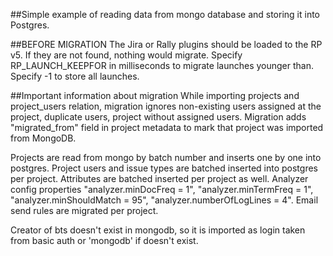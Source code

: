 ##Simple example of reading data from mongo database and storing it into Postgres. 

##BEFORE MIGRATION
The Jira or Rally plugins should be loaded to the RP v5. If they are not found, nothing would migrate.
Specify RP_LAUNCH_KEEPFOR in milliseconds to migrate launches younger than. Specify -1 to store all launches.  


##Important information about migration
While importing projects and project_users relation, migration ignores non-existing users
assigned at the project, duplicate users, project without assigned users. Migration adds
"migrated_from" field in project metadata to mark that project was imported from MongoDB.

Projects are read from mongo by batch number and inserts one by one into postgres. Project users
and issue types are batched inserted into postgres per project. Attributes are batched inserted per project 
as well. Analyzer config properties "analyzer.minDocFreq = 1", "analyzer.minTermFreq = 1", "analyzer.minShouldMatch = 95", 
"analyzer.numberOfLogLines = 4". Email send rules are migrated per project.

Creator of bts doesn't exist in mongodb, so it is imported as login taken from basic auth or 'mongodb' if
doesn't exist.
